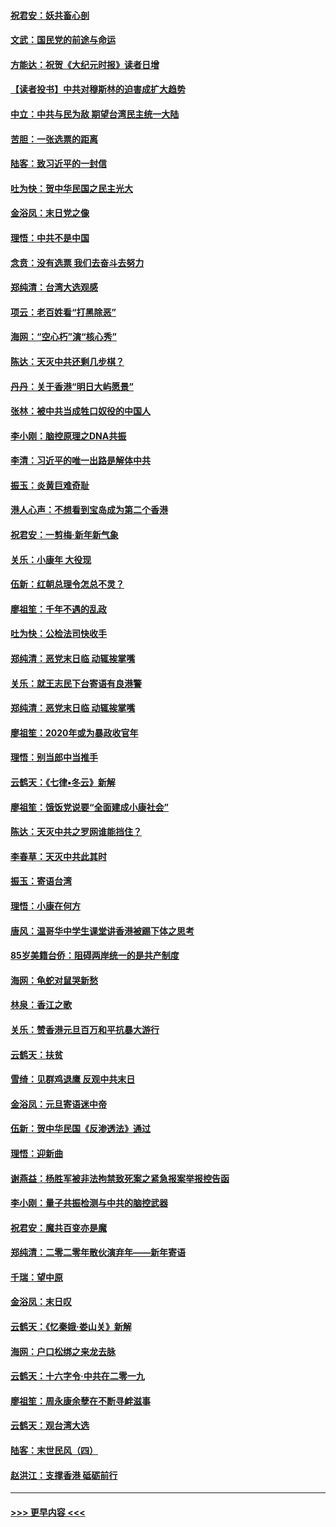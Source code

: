#### [祝君安：妖共畜心剖](../pages/nsc993/n11794273.md?t=01160111) 
#### [文武：国民党的前途与命运](../pages/nsc993/n11794198.md?t=01160111) 
#### [方能达：祝贺《大纪元时报》读者日增](../pages/nsc993/n11793807.md?t=01160111) 
#### [【读者投书】中共对穆斯林的迫害成扩大趋势](../pages/nsc993/n11791371.md?t=01160111) 
#### [中立：中共与民为敌 期望台湾民主统一大陆](../pages/nsc993/n11790392.md?t=01160111) 
#### [苦胆：一张选票的距离](../pages/nsc993/n11788914.md?t=01160111) 
#### [陆客：致习近平的一封信](../pages/nsc993/n11788867.md?t=01160111) 
#### [吐为快：贺中华民国之民主光大](../pages/nsc993/n11788618.md?t=01160111) 
#### [金浴凤：末日党之像](../pages/nsc993/n11787475.md?t=01160111) 
#### [理悟：中共不是中国](../pages/nsc993/n11787463.md?t=01160111) 
#### [念贲：没有选票  我们去奋斗去努力](../pages/nsc993/n11787398.md?t=01160111) 
#### [郑纯清：台湾大选观感](../pages/nsc993/n11786210.md?t=01160111) 
#### [项云：老百姓看“打黑除恶”](../pages/nsc993/n11785398.md?t=01160111) 
#### [海网：“空心朽”演“核心秀”](../pages/nsc993/n11783874.md?t=01160111) 
#### [陈达：天灭中共还剩几步棋？](../pages/nsc993/n11783719.md?t=01160111) 
#### [丹丹：关于香港“明日大屿愿景”](../pages/nsc993/n11783273.md?t=01160111) 
#### [张林：被中共当成牲口奴役的中国人](../pages/nsc993/n11782397.md?t=01160111) 
#### [李小刚：脑控原理之DNA共振](../pages/nsc993/n11780962.md?t=01160111) 
#### [李清：习近平的唯一出路是解体中共](../pages/nsc993/n11780866.md?t=01160111) 
#### [振玉：炎黄巨难奇耻](../pages/nsc993/n11779632.md?t=01160111) 
#### [港人心声：不想看到宝岛成为第二个香港](../pages/nsc993/n11778817.md?t=01160111) 
#### [祝君安：一剪梅‧新年新气象](../pages/nsc993/n11776340.md?t=01160111) 
#### [关乐：小康年 大役现](../pages/nsc993/n11774213.md?t=01160111) 
#### [伍新：红朝总理令怎总不灵？](../pages/nsc993/n11770813.md?t=01160111) 
#### [廖祖笙：千年不遇的乱政](../pages/nsc993/n11770373.md?t=01160111) 
#### [吐为快：公检法司快收手](../pages/nsc993/n11770359.md?t=01160111) 
#### [郑纯清：恶党末日临 动辄挨掌嘴](../pages/nsc993/n11769912.md?t=01160111) 
#### [关乐：就王志民下台寄语有良港警](../pages/nsc993/n11769903.md?t=01160111) 
#### [郑纯清：恶党末日临 动辄挨掌嘴](../pages/nsc993/n11769356.md?t=01160111) 
#### [廖祖笙：2020年或为暴政收官年](../pages/nsc993/n11768216.md?t=01160111) 
#### [理悟：别当郎中当推手](../pages/nsc993/n11768243.md?t=01160111) 
#### [云鹤天：《七律▪冬云》新解](../pages/nsc993/n11768204.md?t=01160111) 
#### [廖祖笙：饿饭党说要“全面建成小康社会”](../pages/nsc993/n11767482.md?t=01160111) 
#### [陈达：天灭中共之罗网谁能挡住？](../pages/nsc993/n11767465.md?t=01160111) 
#### [李春草：天灭中共此其时](../pages/nsc993/n11767452.md?t=01160111) 
#### [振玉：寄语台湾](../pages/nsc993/n11767432.md?t=01160111) 
#### [理悟：小康在何方](../pages/nsc993/n11767394.md?t=01160111) 
#### [唐风：温哥华中学生课堂讲香港被踢下体之思考](../pages/nsc993/n11766848.md?t=01160111) 
#### [85岁美籍台侨：阻碍两岸统一的是共产制度](../pages/nsc993/n11765043.md?t=01160111) 
#### [海网：龟蛇对鼠哭新愁](../pages/nsc993/n11764895.md?t=01160111) 
#### [林泉：香江之歌](../pages/nsc993/n11764415.md?t=01160111) 
#### [关乐：赞香港元旦百万和平抗暴大游行](../pages/nsc993/n11764382.md?t=01160111) 
#### [云鹤天：扶贫](../pages/nsc993/n11764245.md?t=01160111) 
#### [雪绮：见群鸡退鹰  反观中共末日](../pages/nsc993/n11762112.md?t=01160111) 
#### [金浴凤：元旦寄语迷中帝](../pages/nsc993/n11761788.md?t=01160111) 
#### [伍新：贺中华民国《反渗透法》通过](../pages/nsc993/n11761994.md?t=01160111) 
#### [理悟：迎新曲](../pages/nsc993/n11761152.md?t=01160111) 
#### [谢燕益：杨胜军被非法拘禁致死案之紧急报案举报控告函](../pages/nsc993/n11756134.md?t=01160111) 
#### [李小刚：量子共振检测与中共的脑控武器](../pages/nsc993/n11754518.md?t=01160111) 
#### [祝君安：魔共百变亦是魔](../pages/nsc993/n11754469.md?t=01160111) 
#### [郑纯清：二零二零年散伙演弃年——新年寄语](../pages/nsc993/n11754195.md?t=01160111) 
#### [千瑞：望中原](../pages/nsc993/n11754159.md?t=01160111) 
#### [金浴凤：末日叹](../pages/nsc993/n11752359.md?t=01160111) 
#### [云鹤天：《忆秦娥‧娄山关》新解](../pages/nsc993/n11752348.md?t=01160111) 
#### [海网：户口松绑之来龙去脉](../pages/nsc993/n11752328.md?t=01160111) 
#### [云鹤天：十六字令‧中共在二零一九](../pages/nsc993/n11752305.md?t=01160111) 
#### [廖祖笙：周永康余孽在不断寻衅滋事](../pages/nsc993/n11751013.md?t=01160111) 
#### [云鹤天：观台湾大选](../pages/nsc993/n11751007.md?t=01160111) 
#### [陆客：末世民风（四）](../pages/nsc993/n11749203.md?t=01160111) 
#### [赵洪江：支撑香港 砥砺前行](../pages/nsc993/n11748482.md?t=01160111) 

----
#### [ >>> 更早内容 <<< ](../indexes/nsc993-earlier.md)
